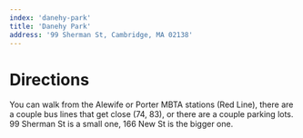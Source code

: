 ```yaml
---
index: 'danehy-park'
title: 'Danehy Park'
address: '99 Sherman St, Cambridge, MA 02138'
---
```


# Directions

You can walk from the Alewife or Porter MBTA stations (Red Line), there are a couple bus lines that get close (74, 83), or there are a couple parking lots. 99 Sherman St is a small one, 166 New St is the bigger one.
